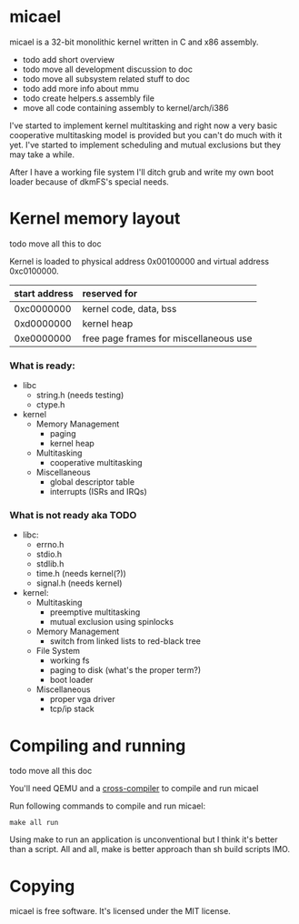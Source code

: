 # micael

micael is a 32-bit monolithic kernel written in C and x86 assembly.

* todo add short overview
* todo move all development discussion to doc
* todo move all subsystem related stuff to doc
* todo add more info about mmu
* todo create helpers.s assembly file
* move all code containing assembly to kernel/arch/i386

I've started to implement kernel multitasking and right now a very basic cooperative multitasking model is provided but you can't do much with it yet. I've started to implement scheduling and mutual exclusions but they may take a while.

After I have a working file system I'll ditch grub and write my own boot loader because of dkmFS's special needs.

# Kernel memory layout

todo move all this to doc

Kernel is loaded to physical address 0x00100000 and virtual address 0xc0100000.

| start address | reserved for |
| --------------| :------------|
| 0xc0000000    | kernel code, data, bss |
| 0xd0000000    | kernel heap |
| 0xe0000000    | free page frames for miscellaneous use |

### What is ready:
* libc
  * string.h (needs testing)
  * ctype.h
* kernel
   * Memory Management
      * paging
      * kernel heap
   * Multitasking
      * cooperative multitasking
   * Miscellaneous
      * global descriptor table
      * interrupts (ISRs and IRQs)

### What is not ready aka TODO
* libc:
  * errno.h
  * stdio.h
  * stdlib.h
  * time.h   (needs kernel(?))
  * signal.h (needs kernel)
* kernel:
   * Multitasking
      * preemptive multitasking
      * mutual exclusion using spinlocks
   * Memory Management
      * switch from linked lists to red-black tree
   * File System
      * working fs
      * paging to disk (what's the proper term?)
      * boot loader
   * Miscellaneous
      * proper vga driver
      * tcp/ip stack


# Compiling and running

todo move all this doc

You'll need QEMU and a [cross-compiler](http://wiki.osdev.org/GCC_Cross-Compiler) to compile and run micael

Run following commands to compile and run micael:

`make all run`

Using make to run an application is unconventional but I think it's better than a script.
All and all, make is better approach than sh build scripts IMO.

# Copying
micael is free software. It's licensed under the MIT license.
